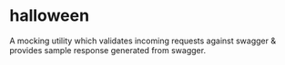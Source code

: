 # halloween

A mocking utility which validates incoming requests against swagger & provides sample response generated from swagger.